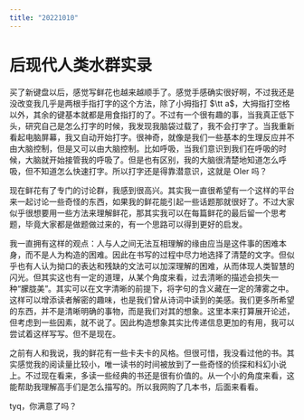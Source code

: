 ```yaml
---
title: "20221010"
---
```

后现代人类水群实录
===

买了新键盘以后，感觉写鲜花也越来越顺手了。感觉手感确实很好啊，不过我还是没改变我几乎是两根手指打字的这个方法，除了小拇指打 $\tt a$，大拇指打空格以外，其余的键基本就都是用食指打的了。不过有一个很有趣的事，当我真正低下头，研究自己是怎么打字的时候，我发现我脑袋过载了，我不会打字了。当我重新看起电脑屏幕，我又自动开始打字。很神奇，就像是我们一些基本的生理反应并不由大脑控制，但是又可以由大脑控制。比如呼吸，当我们意识到我们在呼吸的时候，大脑就开始接管我的呼吸了。但是也有区别，我的大脑很清楚地知道怎么呼吸，但不知道怎么快速打字。所以打字还是得靠潜意识，这就是 OIer 吗？

现在鲜花有了专门的讨论群，我感到很高兴。其实我一直很希望有一个这样的平台来一起讨论一些奇怪的东西，如果我的鲜花能引起一些话题那就很好了。不过大家似乎很想要用一些方法来理解鲜花，那其实我可以在每篇鲜花的最后留一个思考题，毕竟大家都是做题做过来的，有一个思路可以得到更好的启发。

我一直拥有这样的观点：人与人之间无法互相理解的缘由应当是这件事的困难本身，而不是人为构造的困难。因此在书写的过程中尽力地选择了清楚的文字。但似乎也有人认为拗口的表达和残缺的文法可以加深理解的困难，从而体现人类智慧的闪光。但其实这也有一定的道理，从某个角度来看，过去清晰的描述会损失一种“朦胧美”。其实可以在文字清晰的前提下，将字句的含义藏在一定的薄雾之中。这样可以增添读者解密的趣味，也是我们曾从诗词中读到的美感。我们更多所希望的东西，并不是清晰明确的事物，而是我们对其的想象。这里本来打算展开论述，但考虑到一些因素，就不说了。因此构造想象其实比传递信息更加的有用，我可以尝试着这样写写。但不是现在。

之前有人和我说，我的鲜花有一些卡夫卡的风格。但很可惜，我没看过他的书。其实感觉我的阅读量比较小，唯一读书的时间被放到了一些奇怪的侦探和科幻小说上。不过现在看来，多读一些经典的书还是很有价值的。从一个小的角度来看，这能帮助我理解高手们是怎么描写的。所以我网购了几本书，后面来看看。

tyq，你满意了吗？
